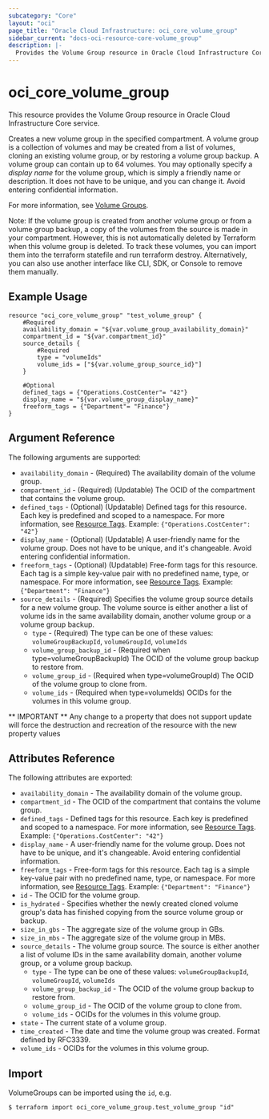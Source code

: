 ```yaml
---
subcategory: "Core"
layout: "oci"
page_title: "Oracle Cloud Infrastructure: oci_core_volume_group"
sidebar_current: "docs-oci-resource-core-volume_group"
description: |-
  Provides the Volume Group resource in Oracle Cloud Infrastructure Core service
---
```


# oci_core_volume_group
This resource provides the Volume Group resource in Oracle Cloud Infrastructure Core service.

Creates a new volume group in the specified compartment.
A volume group is a collection of volumes and may be created from a list of volumes, cloning an existing
volume group, or by restoring a volume group backup. A volume group can contain up to 64 volumes.
You may optionally specify a *display name* for the volume group, which is simply a friendly name or
description. It does not have to be unique, and you can change it. Avoid entering confidential information.

For more information, see [Volume Groups](https://docs.cloud.oracle.com/iaas/Content/Block/Concepts/volumegroups.htm).

Note: If the volume group is created from another volume group or from a volume group backup, a copy of the volumes from the source is made in your compartment. However, this is not automatically deleted by Terraform when this volume group is deleted. To track these volumes, you can import them into the terraform statefile and run terraform destroy. Alternatively, you can also use another interface like CLI, SDK, or Console to remove them manually. 

## Example Usage

```hcl
resource "oci_core_volume_group" "test_volume_group" {
	#Required
	availability_domain = "${var.volume_group_availability_domain}"
	compartment_id = "${var.compartment_id}"
	source_details {
		#Required
		type = "volumeIds"
		volume_ids = ["${var.volume_group_source_id}"]
	}

	#Optional
	defined_tags = {"Operations.CostCenter"= "42"}
	display_name = "${var.volume_group_display_name}"
	freeform_tags = {"Department"= "Finance"}
}
```

## Argument Reference

The following arguments are supported:

* `availability_domain` - (Required) The availability domain of the volume group.
* `compartment_id` - (Required) (Updatable) The OCID of the compartment that contains the volume group.
* `defined_tags` - (Optional) (Updatable) Defined tags for this resource. Each key is predefined and scoped to a namespace. For more information, see [Resource Tags](https://docs.cloud.oracle.com/iaas/Content/General/Concepts/resourcetags.htm).  Example: `{"Operations.CostCenter": "42"}` 
* `display_name` - (Optional) (Updatable) A user-friendly name for the volume group. Does not have to be unique, and it's changeable. Avoid entering confidential information.
* `freeform_tags` - (Optional) (Updatable) Free-form tags for this resource. Each tag is a simple key-value pair with no predefined name, type, or namespace. For more information, see [Resource Tags](https://docs.cloud.oracle.com/iaas/Content/General/Concepts/resourcetags.htm).  Example: `{"Department": "Finance"}` 
* `source_details` - (Required) Specifies the volume group source details for a new volume group. The volume source is either another a list of volume ids in the same availability domain, another volume group or a volume group backup. 
	* `type` - (Required) The type can be one of these values: `volumeGroupBackupId`, `volumeGroupId`, `volumeIds`
	* `volume_group_backup_id` - (Required when type=volumeGroupBackupId) The OCID of the volume group backup to restore from.
	* `volume_group_id` - (Required when type=volumeGroupId) The OCID of the volume group to clone from.
	* `volume_ids` - (Required when type=volumeIds) OCIDs for the volumes in this volume group.


** IMPORTANT **
Any change to a property that does not support update will force the destruction and recreation of the resource with the new property values

## Attributes Reference

The following attributes are exported:

* `availability_domain` - The availability domain of the volume group.
* `compartment_id` - The OCID of the compartment that contains the volume group.
* `defined_tags` - Defined tags for this resource. Each key is predefined and scoped to a namespace. For more information, see [Resource Tags](https://docs.cloud.oracle.com/iaas/Content/General/Concepts/resourcetags.htm).  Example: `{"Operations.CostCenter": "42"}` 
* `display_name` - A user-friendly name for the volume group. Does not have to be unique, and it's changeable. Avoid entering confidential information.
* `freeform_tags` - Free-form tags for this resource. Each tag is a simple key-value pair with no predefined name, type, or namespace. For more information, see [Resource Tags](https://docs.cloud.oracle.com/iaas/Content/General/Concepts/resourcetags.htm).  Example: `{"Department": "Finance"}` 
* `id` - The OCID for the volume group.
* `is_hydrated` - Specifies whether the newly created cloned volume group's data has finished copying from the source volume group or backup.
* `size_in_gbs` - The aggregate size of the volume group in GBs.
* `size_in_mbs` - The aggregate size of the volume group in MBs.
* `source_details` - The volume group source. The source is either another a list of volume IDs in the same availability domain, another volume group, or a volume group backup. 
	* `type` - The type can be one of these values: `volumeGroupBackupId`, `volumeGroupId`, `volumeIds`
	* `volume_group_backup_id` - The OCID of the volume group backup to restore from.
	* `volume_group_id` - The OCID of the volume group to clone from.
	* `volume_ids` - OCIDs for the volumes in this volume group.
* `state` - The current state of a volume group.
* `time_created` - The date and time the volume group was created. Format defined by RFC3339.
* `volume_ids` - OCIDs for the volumes in this volume group.

## Import

VolumeGroups can be imported using the `id`, e.g.

```
$ terraform import oci_core_volume_group.test_volume_group "id"
```

